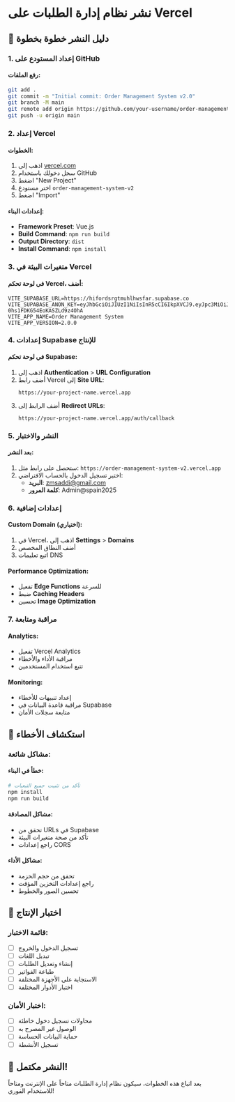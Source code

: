 # نشر نظام إدارة الطلبات على Vercel

## 🚀 دليل النشر خطوة بخطوة

### 1. إعداد المستودع على GitHub

#### رفع الملفات:
```bash
git add .
git commit -m "Initial commit: Order Management System v2.0"
git branch -M main
git remote add origin https://github.com/your-username/order-management-system-v2.git
git push -u origin main
```

### 2. إعداد Vercel

#### الخطوات:
1. اذهب إلى [vercel.com](https://vercel.com)
2. سجل دخولك باستخدام GitHub
3. اضغط "New Project"
4. اختر مستودع `order-management-system-v2`
5. اضغط "Import"

#### إعدادات البناء:
- **Framework Preset**: Vue.js
- **Build Command**: `npm run build`
- **Output Directory**: `dist`
- **Install Command**: `npm install`

### 3. متغيرات البيئة في Vercel

#### في لوحة تحكم Vercel، أضف:
```env
VITE_SUPABASE_URL=https://hifordsrgtmuhlhwsfar.supabase.co
VITE_SUPABASE_ANON_KEY=eyJhbGciOiJIUzI1NiIsInR5cCI6IkpXVCJ9.eyJpc3MiOiJzdXBhYmFzZSIsInJlZiI6ImhpZm9yZHNyZ3RtdWhsaHdzZmFyIiwicm9sZSI6ImFub24iLCJpYXQiOjE3NDk0ODE1MDgsImV4cCI6MjA2NTA1NzUwOH0.eGeNXKjiXjv_1MnM5R-0hs1FDKG54EoKASZLd9z4OhA
VITE_APP_NAME=Order Management System
VITE_APP_VERSION=2.0.0
```

### 4. إعدادات Supabase للإنتاج

#### في لوحة تحكم Supabase:
1. اذهب إلى **Authentication** > **URL Configuration**
2. أضف رابط Vercel إلى **Site URL**:
   ```
   https://your-project-name.vercel.app
   ```
3. أضف الرابط إلى **Redirect URLs**:
   ```
   https://your-project-name.vercel.app/auth/callback
   ```

### 5. النشر والاختبار

#### بعد النشر:
1. ستحصل على رابط مثل: `https://order-management-system-v2.vercel.app`
2. اختبر تسجيل الدخول بالحساب الافتراضي:
   - **البريد**: zmsaddi@gmail.com
   - **كلمة المرور**: Admin@spain2025

### 6. إعدادات إضافية

#### Custom Domain (اختياري):
1. في Vercel، اذهب إلى **Settings** > **Domains**
2. أضف النطاق المخصص
3. اتبع تعليمات DNS

#### Performance Optimization:
- تفعيل **Edge Functions** للسرعة
- ضبط **Caching Headers**
- تحسين **Image Optimization**

### 7. مراقبة ومتابعة

#### Analytics:
- تفعيل Vercel Analytics
- مراقبة الأداء والأخطاء
- تتبع استخدام المستخدمين

#### Monitoring:
- إعداد تنبيهات للأخطاء
- مراقبة قاعدة البيانات في Supabase
- متابعة سجلات الأمان

## 🔧 استكشاف الأخطاء

### مشاكل شائعة:

#### خطأ في البناء:
```bash
# تأكد من تثبيت جميع التبعيات
npm install
npm run build
```

#### مشاكل المصادقة:
- تحقق من URLs في Supabase
- تأكد من صحة متغيرات البيئة
- راجع إعدادات CORS

#### مشاكل الأداء:
- تحقق من حجم الحزمة
- راجع إعدادات التخزين المؤقت
- تحسين الصور والخطوط

## 📱 اختبار الإنتاج

### قائمة الاختبار:
- [ ] تسجيل الدخول والخروج
- [ ] تبديل اللغات
- [ ] إنشاء وتعديل الطلبات
- [ ] طباعة الفواتير
- [ ] الاستجابة على الأجهزة المختلفة
- [ ] اختبار الأدوار المختلفة

### اختبار الأمان:
- [ ] محاولات تسجيل دخول خاطئة
- [ ] الوصول غير المصرح به
- [ ] حماية البيانات الحساسة
- [ ] تسجيل الأنشطة

## 🎉 النشر مكتمل!

بعد اتباع هذه الخطوات، سيكون نظام إدارة الطلبات متاحاً على الإنترنت ومتاحاً للاستخدام الفوري!

